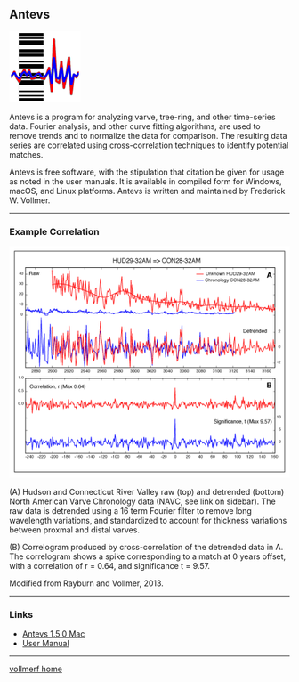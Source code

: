 ## Antevs
![Antevs](images/AntevsIcon_128.png)

Antevs is a program for analyzing varve, tree-ring, and other time-series data. Fourier analysis, and other curve fitting algorithms, are used to remove trends and to normalize the data for comparison. The resulting data series are correlated using cross-correlation techniques to identify potential matches. 

Antevs is free software, with the stipulation that citation be given for usage as noted in the user manuals. It is available in compiled form for Windows, macOS, and Linux platforms. Antevs is written and maintained by Frederick W. Vollmer. 

---

### Example Correlation
![Example](images/Figure_04_web.png)

(A) Hudson and Connecticut River Valley raw (top) and detrended (bottom) North American Varve Chronology data (NAVC, see link on sidebar). The raw data is detrended using a 16 term Fourier filter to remove long wavelength variations, and standardized to account for thickness variations between proxmal and distal varves.

(B) Correlogram produced by cross-correlation of the detrended data in A. The correlogram shows a spike corresponding to a match at 0 years offset, with a correlation of r = 0.64, and significance t = 9.57.

Modified from Rayburn and Vollmer, 2013.

---

### Links

* [Antevs 1.5.0 Mac](http://www.frederickvollmer.com/antevs/download.php?file=Antevs_1.5.0_Mac.dmg) 
* [User Manual](https://www.frederickvollmer.com/antevs/download/Antevs_User_Manual.pdf) 

--- 

[vollmerf home](../)

